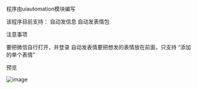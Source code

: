 程序由uiautomation模块编写


该程序目前支持：
  自动发信息
  自动发表情包

注意事项

  要把微信自行打开，并登录
  自动发表情要把想发的表情放在前面，只支持 “添加的单个表情”

预览

![image](https://github.com/Wu-Di-Bao-long-zhan-shi/WeChatTool/assets/170156666/e5fffe6c-d6a4-4136-88bd-4ce4953b69c6)

